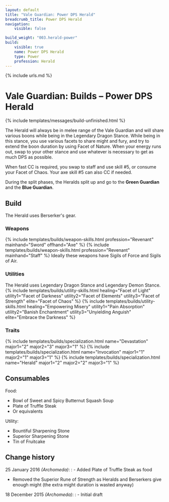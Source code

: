 ```yaml
---
layout: default
title: "Vale Guardian: Power DPS Herald"
breadcrumb_title: Power DPS Herald
navigation:
    visible: false

build_weight: "003.herald-power"
build:
    visible: true
    name: Power DPS Herald
    type: Power
    profession: Herald
---
```

{% include urls.md %}

# Vale Guardian: Builds &ndash; Power DPS Herald
{% include templates/messages/build-unfinished.html %}

The Herald will always be in melee range of the Vale Guardian and will share various boons while being in the Legendary Dragon Stance.
While being in this stance, you use various facets to share might and fury, and try to extend the boon duration by using Facet of Nature.
When your energy runs out, swap to your other stance and use whatever is necessary to get as much DPS as possible.

When fast CC is required, you swap to staff and use skill #5, or consume your Facet of Chaos.
Your axe skill #5 can also CC if needed.

During the split phases, the Heralds split up and go to the **Green Guardian** and the **Blue Guardian**.

## Build
The Herald uses Berserker's gear.

### Weapons
{% include templates/builds/weapon-skills.html profession="Revenant" mainhand="Sword" offhand="Axe" %}
{% include templates/builds/weapon-skills.html profession="Revenant" mainhand="Staff" %}
Ideally these weapons have Sigils of Force and Sigils of Air.

### Utilities
The Herald uses Legendary Dragon Stance and Legendary Demon Stance.
{% include templates/builds/utility-skills.html healing="Facet of Light" utility1="Facet of Darkness" utility2="Facet of Elements" utility3="Facet of Strength" elite="Facet of Chaos" %}
{% include templates/builds/utility-skills.html healing="Empowering Misery" utility1="Pain Absorption" utility2="Banish Enchantment" utility3="Unyielding Anguish" elite="Embrace the Darkness" %}

### Traits
{% include templates/builds/specialization.html name="Devastation" major1="2" major2="3" major3="1" %}
{% include templates/builds/specialization.html name="Invocation" major1="1" major2="1" major3="1" %}
{% include templates/builds/specialization.html name="Herald" major1="2" major2="2" major3="1" %}

## Consumables
Food:

- Bowl of Sweet and Spicy Butternut Squash Soup
- Plate of Truffle Steak
- Or equivalents

Utility:

- Bountiful Sharpening Stone
- Superior Sharpening Stone
- Tin of Fruitcake

## Change history
25 January 2016 *(Archomeda)*:
: - Added Plate of Truffle Steak as food
- Removed the Superior Rune of Strength as Heralds and Berserkers give enough might (the extra might duration is wasted anyway)

18 December 2015 *(Archomeda)*:
: - Initial draft

